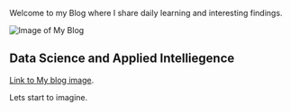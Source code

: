 Welcome to my Blog where I share daily learning and interesting findings. 

![Image of My Blog](https://1gew6o3qn6vx9kp3s42ge0y1-wpengine.netdna-ssl.com/wp-content/uploads/prod/sites/5/2020/09/iStock-1038383026.jpg)

## Data Science and Applied Intelliegence 

[Link to My blog image](https://1gew6o3qn6vx9kp3s42ge0y1-wpengine.netdna-ssl.com/wp-content/uploads/prod/sites/5/2020/09/iStock-1038383026.jpg). 

Lets start to imagine.
